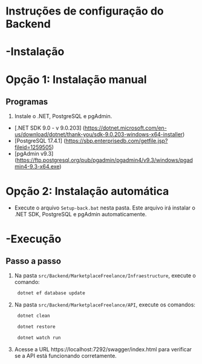 # Instruções de configuração do Backend

# -Instalação

# Opção 1: Instalação manual

## Programas

1. Instale o .NET, PostgreSQL e pgAdmin.

- [.NET SDK 9.0 - v 9.0.203] (https://dotnet.microsoft.com/en-us/download/dotnet/thank-you/sdk-9.0.203-windows-x64-installer)
- [PostgreSQL 17.4.1] (https://sbp.enterprisedb.com/getfile.jsp?fileid=1259505)
- [pgAdmin v9.3] (https://ftp.postgresql.org/pub/pgadmin/pgadmin4/v9.3/windows/pgadmin4-9.3-x64.exe)

# Opção 2: Instalação automática

- Execute o arquivo `Setup-back.bat` nesta pasta. Este arquivo irá instalar o .NET SDK, PostgreSQL e pgAdmin
  automaticamente.

# -Execução

## Passo a passo

1. Na pasta `src/Backend/MarketplaceFreelance/Infraestructure`, execute o comando:
   ```bash
    dotnet ef database update
   ```
2. Na pasta `src/Backend/MarketplaceFreelance/API`, execute os comandos:
   ```bash
    dotnet clean
   ```
   ```bash
    dotnet restore
   ```
   ```bash
    dotnet watch run
   ```
3. Acesse a URL https://localhost:7292/swagger/index.html para verificar se a API está funcionando corretamente.